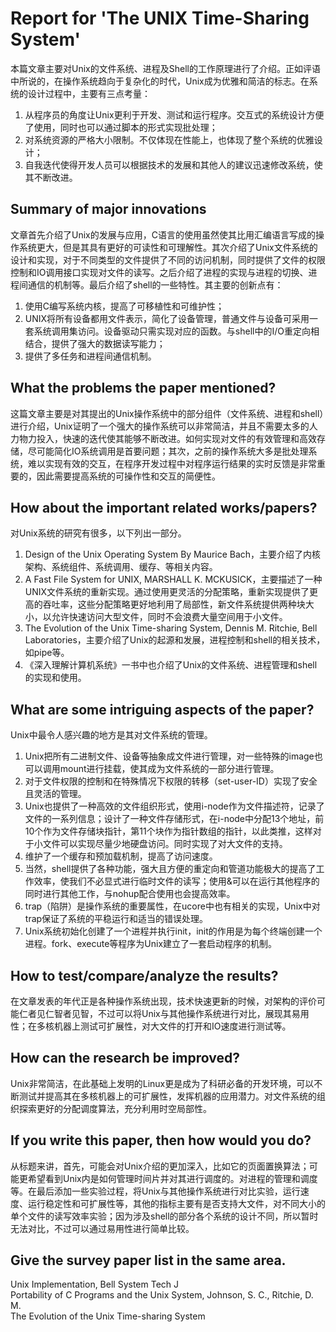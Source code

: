 # Report for 'The UNIX Time-Sharing System'
本篇文章主要对Unix的文件系统、进程及Shell的工作原理进行了介绍。正如评语中所说的，在操作系统趋向于复杂化的时代，Unix成为优雅和简洁的标志。在系统的设计过程中，主要有三点考量：
1. 从程序员的角度让Unix更利于开发、测试和运行程序。交互式的系统设计方便了使用，同时也可以通过脚本的形式实现批处理；
2. 对系统资源的严格大小限制。不仅体现在性能上，也体现了整个系统的优雅设计；
3. 自我迭代使得开发人员可以根据技术的发展和其他人的建议迅速修改系统，使其不断改进。  

## Summary of major innovations 
文章首先介绍了Unix的发展与应用，C语言的使用虽然使其比用汇编语言写成的操作系统更大，但是其具有更好的可读性和可理解性。其次介绍了Unix文件系统的设计和实现，对于不同类型的文件提供了不同的访问机制，同时提供了文件的权限控制和IO调用接口实现对文件的读写。之后介绍了进程的实现与进程的切换、进程间通信的机制等。最后介绍了shell的一些特性。其主要的创新点有：
1. 使用C编写系统内核，提高了可移植性和可维护性；
2. UNIX将所有设备都用文件表示，简化了设备管理，普通文件与设备可采用一套系统调用集访问。设备驱动只需实现对应的函数。与shell中的I/O重定向相结合，提供了强大的数据读写能力；
3. 提供了多任务和进程间通信机制。

## What the problems the paper mentioned?
这篇文章主要是对其提出的Unix操作系统中的部分组件（文件系统、进程和shell）进行介绍，Unix证明了一个强大的操作系统可以非常简洁，并且不需要太多的人力物力投入，快速的迭代使其能够不断改进。如何实现对文件的有效管理和高效存储，尽可能简化IO系统调用是首要问题；其次，之前的操作系统大多是批处理系统，难以实现有效的交互，在程序开发过程中对程序运行结果的实时反馈是非常重要的，因此需要提高系统的可操作性和交互的简便性。

## How about the important related works/papers?
对Unix系统的研究有很多，以下列出一部分。
1. Design of the Unix Operating System By Maurice Bach，主要介绍了内核架构、系统组件、系统调用、缓存、等相关内容。
2. A Fast File System for UNIX, MARSHALL K. MCKUSICK，主要描述了一种UNIX文件系统的重新实现。通过使用更灵活的分配策略，重新实现提供了更高的吞吐率，这些分配策略更好地利用了局部性，新文件系统提供两种块大小，以允许快速访问大型文件，同时不会浪费大量空间用于小文件。
3. The Evolution of the Unix Time-sharing System, Dennis M. Ritchie, Bell Laboratories，主要介绍了Unix的起源和发展，进程控制和shell的相关技术，如pipe等。
4. 《深入理解计算机系统》一书中也介绍了Unix的文件系统、进程管理和shell的实现和使用。

## What are some intriguing aspects of the paper?
Unix中最令人感兴趣的地方是其对文件系统的管理。
1. Unix把所有二进制文件、设备等抽象成文件进行管理，对一些特殊的image也可以调用mount进行挂载，使其成为文件系统的一部分进行管理。
2. 对于文件权限的控制和在特殊情况下权限的转移（set-user-ID）实现了安全且灵活的管理。
3. Unix也提供了一种高效的文件组织形式，使用i-node作为文件描述符，记录了文件的一系列信息；设计了一种文件存储形式，在i-node中分配13个地址，前10个作为文件存储块指针，第11个块作为指针数组的指针，以此类推，这样对于小文件可以实现尽量少地硬盘访问。同时实现了对大文件的支持。
4. 维护了一个缓存和预加载机制，提高了访问速度。
5. 当然，shell提供了各种功能，强大且方便的重定向和管道功能极大的提高了工作效率，使我们不必显式进行临时文件的读写；使用&可以在运行其他程序的同时进行其他工作，与nohup配合使用也会提高效率。
6. trap（陷阱）是操作系统的重要属性，在ucore中也有相关的实现，Unix中对trap保证了系统的平稳运行和适当的错误处理。
7. Unix系统初始化创建了一个进程并执行init，init的作用是为每个终端创建一个进程。fork、execute等程序为Unix建立了一套启动程序的机制。

## How to test/compare/analyze the results?
在文章发表的年代正是各种操作系统出现，技术快速更新的时候，对架构的评价可能仁者见仁智者见智，不过可以将Unix与其他操作系统进行对比，展现其易用性；在多核机器上测试可扩展性，对大文件的打开和IO速度进行测试等。

## How can the research be improved?
Unix非常简洁，在此基础上发明的Linux更是成为了科研必备的开发环境，可以不断测试并提高其在多核机器上的可扩展性，发挥机器的应用潜力。对文件系统的组织探索更好的分配调度算法，充分利用时空局部性。

## If you write this paper, then how would you do?
从标题来讲，首先，可能会对Unix介绍的更加深入，比如它的页面置换算法；可能更希望看到Unix内是如何管理时间片并对其进行调度的。对进程的管理和调度等。在最后添加一些实验过程，将Unix与其他操作系统进行对比实验，运行速度、运行稳定性和可扩展性等，其他的指标主要有是否支持大文件，对不同大小的单个文件的读写效率实验；因为涉及shell的部分各个系统的设计不同，所以暂时无法对比，不过可以通过易用性进行简单比较。
## Give the survey paper list in the same area.
Unix Implementation, Bell System Tech J  
Portability of C Programs and the Unix System, Johnson, S. C., Ritchie, D. M.  
The Evolution of the Unix Time-sharing System